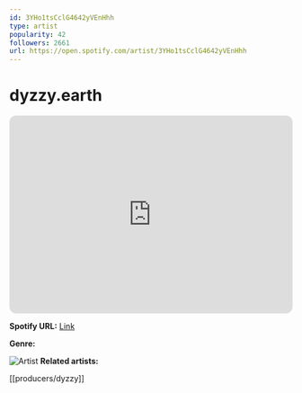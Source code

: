```yaml
---
id: 3YHo1tsCclG4642yVEnHhh
type: artist
popularity: 42
followers: 2661
url: https://open.spotify.com/artist/3YHo1tsCclG4642yVEnHhh
---
```

# dyzzy.earth

<iframe style="border-radius:12px" src="https://open.spotify.com/embed/artist/3YHo1tsCclG4642yVEnHhh" width="100%" height="352" frameBorder="0" allowfullscreen="" allow="autoplay; clipboard-write; encrypted-media; fullscreen; picture-in-picture" loading="lazy"></iframe>

**Spotify URL:** [Link](https://open.spotify.com/artist/3YHo1tsCclG4642yVEnHhh)

**Genre:** 

![Artist](https://i.scdn.co/image/ab67616d0000b273791b37b5be34b124480e1143)
**Related artists:**

[[producers/dyzzy]]
